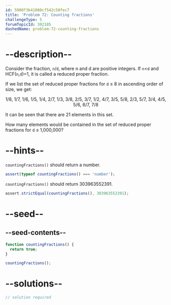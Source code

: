 ```yaml
---
id: 5900f3b41000cf542c50fec7
title: 'Problem 72: Counting fractions'
challengeType: 5
forumTopicId: 302185
dashedName: problem-72-counting-fractions
---
```


# --description--

Consider the fraction, `n`/`d`, where n and d are positive integers. If `n`&lt;`d` and HCF(`n`,`d`)=1, it is called a reduced proper fraction.

If we list the set of reduced proper fractions for `d` ≤ 8 in ascending order of size, we get:

<div style='text-align: center;'>1/8, 1/7, 1/6, 1/5, 1/4, 2/7, 1/3, 3/8, 2/5, 3/7, 1/2, 4/7, 3/5, 5/8, 2/3, 5/7, 3/4, 4/5, 5/6, 6/7, 7/8</div>

It can be seen that there are 21 elements in this set.

How many elements would be contained in the set of reduced proper fractions for `d` ≤ 1,000,000?

# --hints--

`countingFractions()` should return a number.

```js
assert(typeof countingFractions() === 'number');
```

`countingFractions()` should return 303963552391.

```js
assert.strictEqual(countingFractions(), 303963552391);
```

# --seed--

## --seed-contents--

```js
function countingFractions() {
  return true;
}

countingFractions();
```

# --solutions--

```js
// solution required
```
